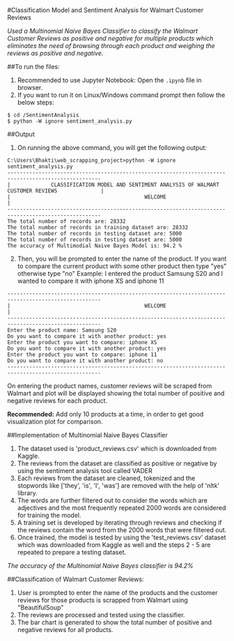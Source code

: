 #Classification Model and Sentiment Analysis for Walmart Customer Reviews

*Used a Multinomial Naive Bayes Classifier to classify the Walmart Customer Reviews as positive and negative for multiple products which eliminates the need of browsing through each product and weighing the reviews as positive and negative.*

##To run the files:

1. Recommended to use Jupyter Notebook: Open the ```.ipynb``` file in browser.
2. If you want to run it on Linux/Windows command prompt then follow the below steps:
```
$ cd /SentimentAnalysis
$ python -W ignore sentiment_analysis.py
```

##Output

1. On running the above command, you will get the following output:

```
C:\Users\Bhakti\web_scrapping_project>python -W ignore sentiment_analysis.py
----------------------------------------------------------------------------------------------------
|             CLASSIFICATION MODEL AND SENTIMENT ANALYSIS OF WALMART CUSTOMER REVIEWS              |
|                                           WELCOME                                                |
----------------------------------------------------------------------------------------------------
The total number of records are: 28332
The total number of records in training dataset are: 28332
The total number of records in testing dataset are: 5000
The total number of records in testing dataset are: 5000
The accuracy of Multimodial Naive Bayes Model is: 94.2 %
```

2. Then, you will be prompted to enter the name of the product. If you want to compare the current product with some other product then type "yes" otherwise type "no"
Example: I entered the product Samsung S20 and I wanted to compare it with iphone XS and iphone 11

```
----------------------------------------------------------------------------------------------------
|                                           WELCOME                                                |
----------------------------------------------------------------------------------------------------
Enter the product name: Samsung S20
Do you want to compare it with another product: yes
Enter the product you want to compare: iphone XS
Do you want to compare it with another product: yes
Enter the product you want to compare: iphone 11
Do you want to compare it with another product: no
----------------------------------------------------------------------------------------------------
```

On entering the product names, customer reviews will be scraped from Walmart and plot will be displayed showing the total number of positive and negative reviews for each product.

**Recommended:** Add only 10 products at a time, in order to get good visualization plot for comparison.

##Implementation of Multinomial Naive Bayes Classifier

1. The dataset used is 'product_reviews.csv' which is downloaded from Kaggle.
2. The reviews from the dataset are classified as positive or negative by using the sentiment analysis tool called VADER
3. Each reviews from the dataset are cleaned, tokenized and the stopwords like ['they', 'is', 'I', 'was'] are removed with the help of 'nltk' library.
4. The words are further filtered out to consider the words which are adjectives and the most frequently repeated 2000 words are considered for training the model.
5. A training set is developed by iterating through reviews and checking if the reviews contain the word from the 2000 words that were filtered out.
6. Once trained, the model is tested by using the 'test_reviews.csv' dataset which was downloaded from Kaggle as well and the steps 2 - 5 are repeated to prepare a testing dataset.

*The accuracy of the Multinomial Naive Bayes classifier is 94.2%*

##Classification of Walmart Customer Reviews:

1. User is prompted to enter the name of the products and the customer reviews for those products is scrapped from Walmart using "BeautifulSoup"
2. The reviews are processed and tested using the classifier.
3. The bar chart is generated to show the total number of positive and negative reviews for all products.